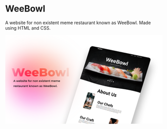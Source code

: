 # WeeBowl
A website for non existent meme restaurant known as WeeBowl. Made using HTML and CSS.

![gif of Banner](https://github.com/rohan-musk/WeeBowl/blob/main/imgs/Weebowl.png)
